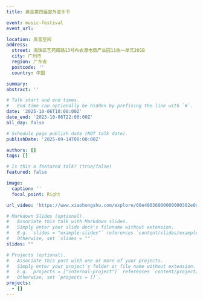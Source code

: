 ```yaml
---
title: 奥音第四届室外音乐节

event: music-festival
event_url: 

location: 奥音空间
address:
  street: 海珠区艺苑南路13号布衣港电商产业园11栋一单元201B
  city: 广州市
  region: 广东省
  postcode: ''
  country: 中国

summary: 
abstract: ''

# Talk start and end times.
#   End time can optionally be hidden by prefixing the line with `#`.
date: '2025-10-06T18:00:00Z'
date_end: '2025-10-06T22:00:00Z'
all_day: false

# Schedule page publish date (NOT talk date).
publishDate: '2025-09-14T00:00:00Z'

authors: []
tags: []

# Is this a featured talk? (true/false)
featured: false

image:
  caption: ''
  focal_point: Right

url_video: 'https://www.xiaohongshu.com/explore/68e40036000000000302e0d6?note_flow_source=wechat&xsec_token=CB5aDAcXGel5qIdbmP7pu0oeG2cBEVJKNxvQcLzOEJhhs='

# Markdown Slides (optional).
#   Associate this talk with Markdown slides.
#   Simply enter your slide deck's filename without extension.
#   E.g. `slides = "example-slides"` references `content/slides/example-slides.md`.
#   Otherwise, set `slides = ""`.
slides: ""

# Projects (optional).
#   Associate this post with one or more of your projects.
#   Simply enter your project's folder or file name without extension.
#   E.g. `projects = ["internal-project"]` references `content/project/deep-learning/index.md`.
#   Otherwise, set `projects = []`.
projects:
  - []
---
```

